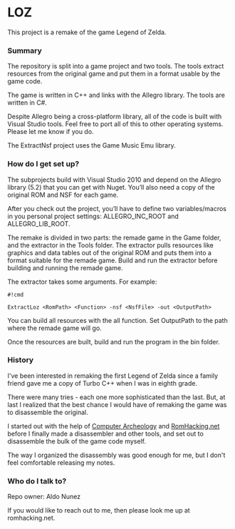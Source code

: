 # LOZ #

This project is a remake of the game Legend of Zelda.

### Summary ###

The repository is split into a game project and two tools. The tools extract resources from the original game and put them in a format usable by the game code.

The game is written in C++ and links with the Allegro library. The tools are written in C#.

Despite Allegro being a cross-platform library, all of the code is built with Visual Studio tools. Feel free to port all of this to other operating systems. Please let me know if you do.

The ExtractNsf project uses the Game Music Emu library.

### How do I get set up? ###

The subprojects build with Visual Studio 2010 and depend on the Allegro library (5.2) that you can get with Nuget. You’ll also need a copy of the original ROM and NSF for each game.

After you check out the project, you’ll have to define two variables/macros in you personal project settings: ALLEGRO_INC_ROOT and ALLEGRO_LIB_ROOT.

The remake is divided in two parts: the remade game in the Game folder, and the extractor in the Tools folder. The extractor pulls resources like graphics and data tables out of the original ROM and puts them into a format suitable for the remade game. Build and run the extractor before building and running the remade game.

The extractor takes some arguments. For example:

```
#!cmd

ExtractLoz <RomPath> <Function> -nsf <NsfFile> -out <OutputPath>
```

You can build all resources with the all function. Set OutputPath to the path where the remade game will go.

Once the resources are built, build and run the program in the bin folder.

### History ###

I've been interested in remaking the first Legend of Zelda since a family friend gave me a copy of Turbo C++ when I was in eighth grade.

There were many tries - each one more sophisticated than the last. But, at last I realized that the best chance I would have of remaking the game was to disassemble the original.

I started out with the help of [Computer Archeology](http://computerarcheology.com/NES/Zelda/) and [RomHacking.net](http://datacrystal.romhacking.net/wiki/The_Legend_of_Zelda) before I finally made a disassembler and other tools, and set out to disassemble the bulk of the game code myself.

The way I organized the disassembly was good enough for me, but I don't feel comfortable releasing my notes.

### Who do I talk to? ###

Repo owner: Aldo Nunez

If you would like to reach out to me, then please look me up at romhacking.net.